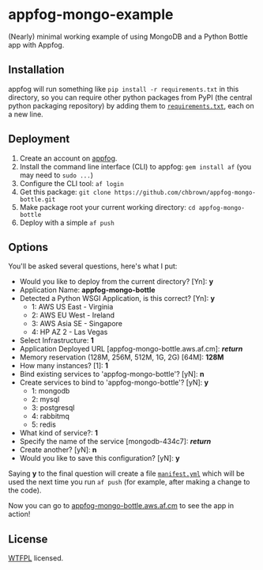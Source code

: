 # appfog-mongo-example

(Nearly) minimal working example of using MongoDB and a Python Bottle app with Appfog.

## Installation

appfog will run something like `pip install -r requirements.txt` in this directory, so you can require other python packages from PyPI (the central python packaging repository) by adding them to [`requirements.txt`](requirements.txt), each on a new line.

## Deployment

1. Create an account on [appfog](https://www.appfog.com/).
2. Install the command line interface (CLI) to appfog: `gem install af` (you may need to `sudo ...`)
3. Configure the CLI tool: `af login`
4. Get this package: `git clone https://github.com/chbrown/appfog-mongo-bottle.git`
5. Make package root your current working directory: `cd appfog-mongo-bottle`
6. Deploy with a simple `af push`

## Options

You'll be asked several questions, here's what I put:

* Would you like to deploy from the current directory? [Yn]: **y**
* Application Name: **appfog-mongo-bottle**
* Detected a Python WSGI Application, is this correct? [Yn]: **y**
    + 1: AWS US East - Virginia
    + 2: AWS EU West - Ireland
    + 3: AWS Asia SE - Singapore
    + 4: HP AZ 2 - Las Vegas
* Select Infrastructure: **1**
* Application Deployed URL [appfog-mongo-bottle.aws.af.cm]: **_return_**
* Memory reservation (128M, 256M, 512M, 1G, 2G) [64M]: **128M**
* How many instances? [1]: **1**
* Bind existing services to 'appfog-mongo-bottle'? [yN]: **n**
* Create services to bind to 'appfog-mongo-bottle'? [yN]: **y**
    + 1: mongodb
    + 2: mysql
    + 3: postgresql
    + 4: rabbitmq
    + 5: redis
* What kind of service?: **1**
* Specify the name of the service [mongodb-434c7]: **_return_**
* Create another? [yN]: **n**
* Would you like to save this configuration? [yN]: **y**

Saying **y** to the final question will create a file [`manifest.yml`](manifest.example) which will be used the next time you run `af push` (for example, after making a change to the code).

Now you can go to [appfog-mongo-bottle.aws.af.cm](http://appfog-mongo-bottle.aws.af.cm/) to see the app in action!

## License

[WTFPL](http://www.wtfpl.net/txt/copying/) licensed.
